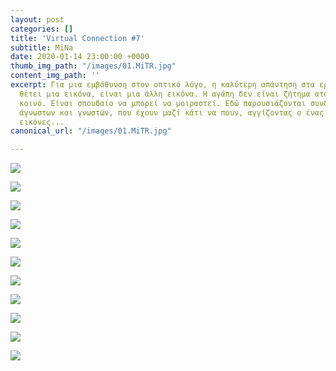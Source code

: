 ```yaml
---
layout: post
categories: []
title: 'Virtual Connection #7'
subtitle: MiNa
date: 2020-01-14 23:00:00 +0000
thumb_img_path: "/images/01.MiTR.jpg"
content_img_path: ''
excerpt: Για μια εμβάθυνση στον οπτικό λόγο, η καλύτερη απάντηση στα ερωτήματα που
  θέτει μια εικόνα, είναι μια άλλη εικόνα. Η αγάπη δεν είναι ζήτημα ατομικό, αλλά
  κοινό. Είναι σπουδαίο να μπορεί να μοιραστεί. Εδώ παρουσιάζονται συνδέσεις φίλων,
  άγνωστων και γνωστών, που έχουν μαζί κάτι να πουν, αγγίζοντας ο ένας τον άλλον με
  εικόνες...
canonical_url: "/images/01.MiTR.jpg"

---
```

![](/images/bwok-2.jpg)

![](/images/01.MiTR.jpg)

![](/images/02.MITR_MG_2529.jpeg)

![](/images/03.MITR.jpg)

![](/images/04.MITR_MG_8122.jpg)

![](/images/05.MITR.jpg)

![](/images/06.-MITR_MG_2592.jpg)

![](/images/07.ΜΙΤΡ.jpg)

![](/images/08.MITR_MG_0979.jpg)

![](/images/09.MITR.jpg)

![](/images/10.MITR_MG_8495.jpg)
